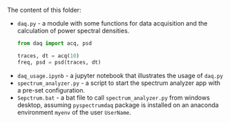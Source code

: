 The content of this folder:
* `daq.py` - a module with some functions for data acquisition and the calculation of power spectral densities.
    ```python
    from daq import acq, psd
    
    traces, dt = acq(10)
    freq, psd = psd(traces, dt)
    ```
* `daq_usage.ipynb` - a jupyter notebook that illustrates the usage of `daq.py`
* `spectrum_analyzer.py` - a script to start the spectrum analyzer app with a pre-set configuration.
* `Sepctrum.bat` - a bat file to call `spectrum_analyzer.py` from windows desktop, assuming `pyspectrumdaq` package is installed on an anaconda environment `myenv` of the user `UserName`.